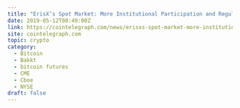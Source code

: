 ```yaml
---
title: "ErisX’s Spot Market: More Institutional Participation and Regulatory Oversight Coming to Crypto?"
date: 2019-05-12T08:49:00Z
link: https://cointelegraph.com/news/erisxs-spot-market-more-institutional-participation-and-regulatory-oversight-coming-to-crypto?utm_medium=RSS&utm_source=hune
site: cointelegraph.com
topic: crypto
category:
  - Bitcoin
  - Bakkt
  - bitcoin futures
  - CME
  - Cboe
  - NYSE
draft: false
---
```

